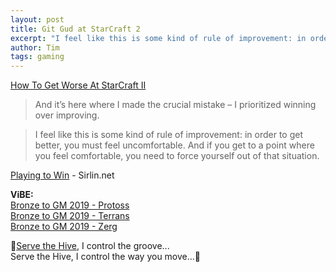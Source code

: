 ```yaml
---
layout: post
title: Git Gud at StarCraft 2
excerpt: "I feel like this is some kind of rule of improvement: in order to get better, you must feel uncomfortable. And if you get to a point where you feel comfortable, you need to force yourself out of that situation."
author: Tim
tags: gaming
---
```


[How To Get Worse At StarCraft II ](https://illiteracyhasdownsides.com/2020/06/13/how-to-get-worse-at-starcraft-ii/)  
> And it’s here where I made the crucial mistake – I prioritized winning over improving. 

> I feel like this is some kind of rule of improvement: in order to get better, you must feel uncomfortable. And if you get to a point where you feel comfortable, you need to force yourself out of that situation.

[Playing to Win](http://www.sirlin.net/ptw/) - Sirlin.net  

**ViBE:**  
[Bronze to GM 2019 - Protoss](https://www.youtube.com/playlist?list=PLFeZeom2b4Dm_PXPREvPRAJVa6dijv0FF)  
[Bronze to GM 2019 - Terrans](https://www.youtube.com/playlist?list=PLFeZeom2b4DmHduNHeFj-6PfoasuSQn3P)  
[Bronze to GM 2019 - Zerg](https://www.youtube.com/playlist?list=PLFeZeom2b4Dlt63qmkPO8hCencx-rE8xr)  

&#127925;[Serve the Hive](https://www.youtube.com/watch?v=o7XV9fRAhu0), I control the groove...  
Serve the Hive, I control the way you move...&#127925;  